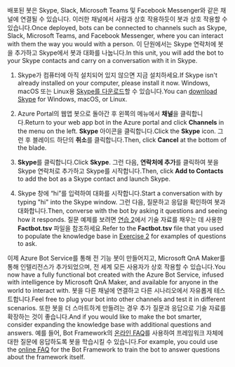 <span data-ttu-id="f71c4-101">배포된 봇은 Skype, Slack, Microsoft Teams 및 Facebook Messenger와 같은 채널에 연결될 수 있습니다. 이러한 채널에서 사람과 상호 작용하듯이 봇과 상호 작용할 수 있습니다.</span><span class="sxs-lookup"><span data-stu-id="f71c4-101">Once deployed, bots can be connected to channels such as Skype, Slack, Microsoft Teams, and Facebook Messenger, where you can interact with them the way you would with a person.</span></span> <span data-ttu-id="f71c4-102">이 단원에서는 Skype 연락처에 봇을 추가하고 Skype에서 봇과 대화를 나눕니다.</span><span class="sxs-lookup"><span data-stu-id="f71c4-102">In this unit, you will add the bot to your Skype contacts and carry on a conversation with it in Skype.</span></span>

1. <span data-ttu-id="f71c4-103">Skype가 컴퓨터에 아직 설치되어 있지 않으면 지금 설치하세요.</span><span class="sxs-lookup"><span data-stu-id="f71c4-103">If Skype isn't already installed on your computer, please install it now.</span></span> <span data-ttu-id="f71c4-104">Windows, macOS 또는 Linux용 [Skype를 다운로드](https://www.skype.com/en/download-skype/skype-for-computer/)할 수 있습니다.</span><span class="sxs-lookup"><span data-stu-id="f71c4-104">You can [download Skype](https://www.skype.com/en/download-skype/skype-for-computer/) for Windows, macOS, or Linux.</span></span>

1. <span data-ttu-id="f71c4-105">Azure Portal의 웹앱 봇으로 돌아간 후 왼쪽의 메뉴에서 **채널**을 클릭합니다.</span><span class="sxs-lookup"><span data-stu-id="f71c4-105">Return to your web app bot in the Azure portal and click **Channels** in the menu on the left.</span></span> <span data-ttu-id="f71c4-106">**Skype** 아이콘을 클릭합니다.</span><span class="sxs-lookup"><span data-stu-id="f71c4-106">Click the **Skype** icon.</span></span> <span data-ttu-id="f71c4-107">그런 후 블레이드 하단의 **취소**를 클릭합니다.</span><span class="sxs-lookup"><span data-stu-id="f71c4-107">Then, click **Cancel** at the bottom of the blade.</span></span>

1. <span data-ttu-id="f71c4-108">**Skype**를 클릭합니다.</span><span class="sxs-lookup"><span data-stu-id="f71c4-108">Click **Skype**.</span></span> <span data-ttu-id="f71c4-109">그런 다음, **연락처에 추가**를 클릭하여 봇을 Skype 연락처로 추가하고 Skype를 시작합니다.</span><span class="sxs-lookup"><span data-stu-id="f71c4-109">Then, click **Add to Contacts** to add the bot as a Skype contact and launch Skype.</span></span>

1. <span data-ttu-id="f71c4-110">Skype 창에 “hi”를 입력하여 대화를 시작합니다.</span><span class="sxs-lookup"><span data-stu-id="f71c4-110">Start a conversation with by typing "hi" into the Skype window.</span></span> <span data-ttu-id="f71c4-111">그런 다음, 질문하고 응답을 확인하여 봇과 대화합니다.</span><span class="sxs-lookup"><span data-stu-id="f71c4-111">Then, converse with the bot by asking it questions and seeing how it responds.</span></span> <span data-ttu-id="f71c4-112">질문 예제를 보려면 [연습 2](#Exercise2)에서 기술 자료를 채우는 데 사용한 **Factbot.tsv** 파일을 참조하세요.</span><span class="sxs-lookup"><span data-stu-id="f71c4-112">Refer to the **Factbot.tsv** file that you used to populate the knowledge base in [Exercise 2](#Exercise2) for examples of questions to ask.</span></span>

<span data-ttu-id="f71c4-113">이제 Azure Bot Service를 통해 전 기능 봇이 만들어지고, Microsoft QnA Maker를 통해 인텔리전스가 추가되었으며, 전 세계 모든 사용자가 상호 작용할 수 있습니다.</span><span class="sxs-lookup"><span data-stu-id="f71c4-113">You now have a fully functional bot created with the Azure Bot Service, infused with intelligence by Microsoft QnA Maker, and available for anyone in the world to interact with.</span></span> <span data-ttu-id="f71c4-114">봇을 다른 채널에 연결하고 다른 시나리오에서 자유롭게 테스트합니다.</span><span class="sxs-lookup"><span data-stu-id="f71c4-114">Feel free to plug your bot into other channels and test it in different scenarios.</span></span> <span data-ttu-id="f71c4-115">또한 봇을 더 스마트하게 만들려는 경우 추가 질문과 응답으로 기술 자료를 확장하는 것이 좋습니다.</span><span class="sxs-lookup"><span data-stu-id="f71c4-115">And if you would like to make the bot smarter, consider expanding the knowledge base with additional questions and answers.</span></span> <span data-ttu-id="f71c4-116">예를 들어, Bot Framework의 [온라인 FAQ](https://docs.microsoft.com/azure/bot-service/bot-service-resources-bot-framework-faq?view=azure-bot-service-3.0)를 사용하여 프레임워크 자체에 대한 질문에 응답하도록 봇을 학습시킬 수 있습니다.</span><span class="sxs-lookup"><span data-stu-id="f71c4-116">For example, you could use the [online FAQ](https://docs.microsoft.com/azure/bot-service/bot-service-resources-bot-framework-faq?view=azure-bot-service-3.0) for the Bot Framework to train the bot to answer questions about the framework itself.</span></span>
